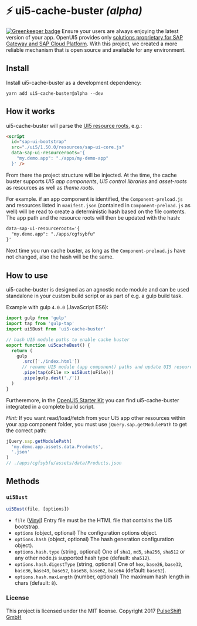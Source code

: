 # ⚡️ ui5-cache-buster *(alpha)*

[![Greenkeeper badge](https://badges.greenkeeper.io/pulseshift/ui5-cache-buster.svg)](https://greenkeeper.io/)
Ensure your users are always enjoying the latest version of your app. OpenUI5 provides only [solutions proprietary for SAP Gateway and SAP Cloud Platform](https://openui5.hana.ondemand.com/#docs/guide/91f080966f4d1014b6dd926db0e91070.html). With this project, we created a more reliable mechanism that is open source and available for any environment.

## Install
Install ui5-cache-buster as a development dependency:
```
yarn add ui5-cache-buster@alpha --dev
```

## How it works
ui5-cache-buster will parse the [UI5 resource roots](https://openui5.hana.ondemand.com/#docs/guide/1409791afe4747319a3b23a1e2fc7064.html), e.g.:
```html
<script
  id="sap-ui-bootstrap"
  src="./ui5/1.50.0/resources/sap-ui-core.js"
  data-sap-ui-resourceroots='{
    "my.demo.app": "./apps/my-demo-app"
  }' />
```
From there the project structure will be injected. At the time, the cache buster supports *UI5 app components*, *UI5 control libraries* and *asset-roots* as resources as well as *theme roots*.

For example. if an app component is identified, the `Component-preload.js` and resources listed in `manifest.json` (contained in `Component-preload.js` as well) will be read to create a deterministic hash based on the file contents. The app path and the resource roots will then be updated with the hash:
```html
data-sap-ui-resourceroots='{
  "my.demo.app": "./apps/cgfsybfu"
}'
```

Next time you run cache buster, as long as the `Component-preload.js` have not changed, also the hash will be the same.

## How to use
ui5-cache-buster is designed as an agnostic node module and can be used standalone in your custom build script or as part of e.g. a gulp build task.

Example with gulp `4.0.0` (JavaScript ES6):
```js
import gulp from 'gulp'
import tap from 'gulp-tap'
import ui5Bust from 'ui5-cache-buster'

// hash UI5 module paths to enable cache buster
export function ui5cacheBust() {
  return (
    gulp
      .src(['./index.html'])
      // rename UI5 module (app component) paths and update UI5 resource roots in UI5 bootstrap of index.html
      .pipe(tap(oFile => ui5Bust(oFile)))
      .pipe(gulp.dest('./'))
  )
}
```

Furtheremore, in the [OpenUI5 Starter Kit](https://github.com/pulseshift/openui5-gulp-starter-kit) you can find ui5-cache-buster integrated in a complete build script.

*Hint:* If you want read/load/fetch from your UI5 app  other resources within your app component folder, you must use `jQuery.sap.getModulePath` to get the correct path:
```js
jQuery.sap.getModulePath(
  'my.demo.app.assets.data.Products',
  '.json'
)
// ./apps/cgfsybfu/assets/data/Products.json
```

## Methods
### `ui5Bust`
```js
ui5Bust(file, [options])
```

* `file` ([Vinyl](https://github.com/gulpjs/vinyl)) Entry file must be the HTML file that contains the UI5 bootstrap.
* `options` (object, optional) The configuration options object.
* `options.hash` (object, optional) The hash generation configuration object).
* `options.hash.type` (string, optional) One of `sha1`, `md5`, `sha256`, `sha512` or any other node.js supported hash type (default: `sha512`).
* `options.hash.digestType` (string, optional) One of `hex`, `base26`, `base32`, `base36`, `base49`, `base52`, `base58`, `base62`, `base64` (default: `base62`).
* `options.hash.maxLength` (number, optional) The maximum hash length in chars (default: `8`).


### License

This project is licensed under the MIT license.
Copyright 2017 [PulseShift GmbH](https://pulseshift.com/en/index.html)
